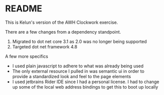 # README #

This is Kelun's version of the AWH Clockwork exercise.

There are a few changes from a dependency standpoint.

1. Migrated to dot net core 3.1 as 2.0 was no longer being supported
2. Targeted dot net framework 4.8

A few more specifics
* I used plain javascript to adhere to what was already being used
* The only external resource I pulled in was semantic ui in order to provide a standardized look and feel to the page elements
* I used jetbrains Rider IDE since I had a personal license. I had to change up some of the local web address bindings to get this to boot up locally
